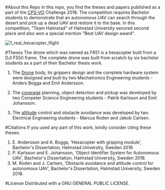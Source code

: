 #About this Repo
In this repo, you find the theses and papers published as a part of the [CPS-VO] Challenge 2018. The competition requires Bachelor students to demonstrate that an autonomous UAV can search through the desert and pick up a dead UAV and restore it to the base. In this competition, "Team Halmstad" of Halmstad University secured second place and also won a special mention "Best UAV design award".


![1_real_hexacopter_flight](https://user-images.githubusercontent.com/2436747/48282553-4b850b00-e45a-11e8-912e-9bd05bb5fb74.png)

#Theses
The drone which was named as F651 is a hexacopter built from a DJI F550 frame. The complete drone was built from scratch by six bachelor students as a part of their Bachelor thesis work.
1. The [Drone] body, its grippers design and the complete hardware system were designed and built by two Mechatronics Engineering students - Anders Bogga and Emil Andersson.

2. The [coverage] planning, object detection and pickup was developed by two Competer Science Engineering students - Patrik Karlsson and Emil Johansson.

3. The [altitude] control and obstacle avoidance was developed by two Electrical Engineering students - Marcus Roden and Jakob Carlsen.

[CPS-VO]: https://cps-vo.org/group/CPSchallenge 
[Drone]:http://www.diva-portal.org/smash/get/diva2:1216528/FULLTEXT02.pdf
[coverage]: http://www.diva-portal.org/smash/get/diva2:1218680/FULLTEXT02.pdf
[altitude]: http://www.diva-portal.org/smash/get/diva2:1229952/FULLTEXT02.pdf

#Citations
If you used any part of this work, kindly consider citing these theses: 

1. E. Andersson and A. Bogga, ‘Hexacopter with gripping module’, Bachelor's Dissertation, Halmstad University, Sweden 2018.
2. P. Karlsson and E. Johansson, ‘Object Identifier System for Autonomous UAV’, Bachelor's Dissertation, Halmstad University, Sweden 2018.
3. M. Roden and J. Carlsen, ‘Obstacle avoidance and altitude control for autonomous UAV’, Bachelor's Dissertation, Halmstad University, Sweden 2018.

#License
Distributed with a GNU GENERAL PUBLIC LICENSE.
